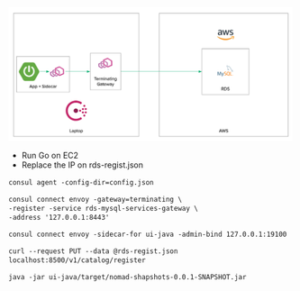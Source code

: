 <kbd>
  <img src="diagram-demo.png">
</kbd>


* Run Go on EC2
* Replace the IP on rds-regist.json

```shell script
consul agent -config-dir=config.json
```

```shell script
consul connect envoy -gateway=terminating \
-register -service rds-mysql-services-gateway \
-address '127.0.0.1:8443'
```

```shell script
consul connect envoy -sidecar-for ui-java -admin-bind 127.0.0.1:19100
```

```shell script
curl --request PUT --data @rds-regist.json localhost:8500/v1/catalog/register
```

```shell script
java -jar ui-java/target/nomad-shapshots-0.0.1-SNAPSHOT.jar
```